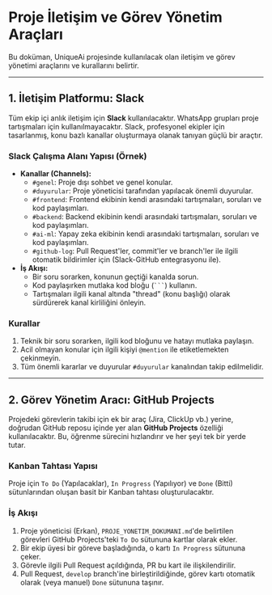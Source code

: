 # Proje İletişim ve Görev Yönetim Araçları

Bu doküman, UniqueAi projesinde kullanılacak olan iletişim ve görev yönetimi araçlarını ve kurallarını belirtir.

---

## 1. İletişim Platformu: Slack

Tüm ekip içi anlık iletişim için **Slack** kullanılacaktır. WhatsApp grupları proje tartışmaları için kullanılmayacaktır. Slack, profesyonel ekipler için tasarlanmış, konu bazlı kanallar oluşturmaya olanak tanıyan güçlü bir araçtır.

### Slack Çalışma Alanı Yapısı (Örnek)

*   **Kanallar (Channels):**
    *   `#genel`: Proje dışı sohbet ve genel konular.
    *   `#duyurular`: Proje yöneticisi tarafından yapılacak önemli duyurular.
    *   `#frontend`: Frontend ekibinin kendi arasındaki tartışmaları, soruları ve kod paylaşımları.
    *   `#backend`: Backend ekibinin kendi arasındaki tartışmaları, soruları ve kod paylaşımları.
    *   `#ai-ml`: Yapay zeka ekibinin kendi arasındaki tartışmaları, soruları ve kod paylaşımları.
    *   `#github-log`: Pull Request'ler, commit'ler ve branch'ler ile ilgili otomatik bildirimler için (Slack-GitHub entegrasyonu ile).
*   **İş Akışı:**
    *   Bir soru sorarken, konunun geçtiği kanalda sorun.
    *   Kod paylaşırken mutlaka kod bloğu (` ``` `) kullanın.
    *   Tartışmaları ilgili kanal altında "thread" (konu başlığı) olarak sürdürerek kanal kirliliğini önleyin.

### Kurallar
1.  Teknik bir soru sorarken, ilgili kod bloğunu ve hatayı mutlaka paylaşın.
2.  Acil olmayan konular için ilgili kişiyi `@mention` ile etiketlemekten çekinmeyin.
3.  Tüm önemli kararlar ve duyurular `#duyurular` kanalından takip edilmelidir.

---

## 2. Görev Yönetim Aracı: GitHub Projects

Projedeki görevlerin takibi için ek bir araç (Jira, ClickUp vb.) yerine, doğrudan GitHub reposu içinde yer alan **GitHub Projects** özelliği kullanılacaktır. Bu, öğrenme sürecini hızlandırır ve her şeyi tek bir yerde tutar.

### Kanban Tahtası Yapısı

Proje için `To Do` (Yapılacaklar), `In Progress` (Yapılıyor) ve `Done` (Bitti) sütunlarından oluşan basit bir Kanban tahtası oluşturulacaktır.

### İş Akışı
1.  Proje yöneticisi (Erkan), `PROJE_YONETIM_DOKUMANI.md`'de belirtilen görevleri GitHub Projects'teki `To Do` sütununa kartlar olarak ekler.
2.  Bir ekip üyesi bir göreve başladığında, o kartı `In Progress` sütununa çeker.
3.  Görevle ilgili Pull Request açıldığında, PR bu kart ile ilişkilendirilir.
4.  Pull Request, `develop` branch'ine birleştirildiğinde, görev kartı otomatik olarak (veya manuel) `Done` sütununa taşınır. 